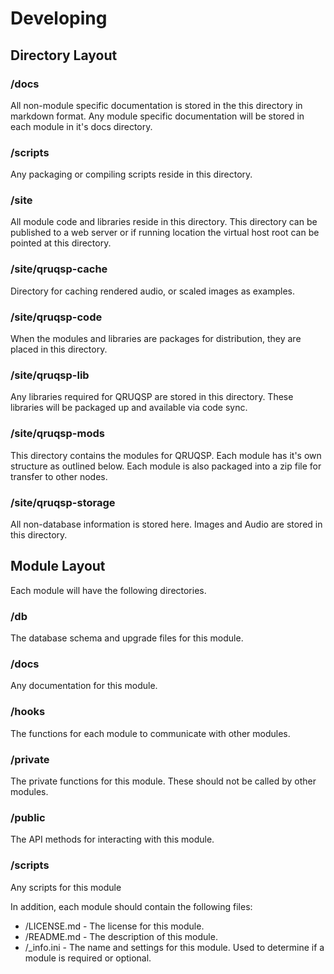Developing
==========


Directory Layout
----------------

### /docs 
All non-module specific documentation is stored in the this directory in markdown format. Any module specific documentation will be stored in each module in it's docs directory.

### /scripts
Any packaging or compiling scripts reside in this directory.

### /site 
All module code and libraries reside in this directory. This directory can be published to a web server or if running location the virtual host root can be pointed at this directory.

### /site/qruqsp-cache
Directory for caching rendered audio, or scaled images as examples.

### /site/qruqsp-code
When the modules and libraries are packages for distribution, they are placed in this directory.

### /site/qruqsp-lib
Any libraries required for QRUQSP are stored in this directory. 
These libraries will be packaged up and available via code sync.

### /site/qruqsp-mods
This directory contains the modules for QRUQSP. 
Each module has it's own structure as outlined below. 
Each module is also packaged into a zip file for transfer to other nodes.

### /site/qruqsp-storage
All non-database information is stored here. Images and Audio are stored in this directory.


Module Layout
-------------

Each module will have the following directories.

### /db
The database schema and upgrade files for this module.

### /docs
Any documentation for this module.

### /hooks
The functions for each module to communicate with other modules.

### /private 
The private functions for this module. These should not be called by other modules.

### /public
The API methods for interacting with this module.

### /scripts
Any scripts for this module

In addition, each module should contain the following files:

- /LICENSE.md - The license for this module.
- /README.md - The description of this module.
- /_info.ini - The name and settings for this module. Used to determine if a module is required or optional.


